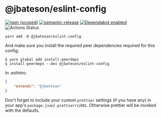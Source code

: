 # @jbateson/eslint-config

[![npm (scoped)](https://img.shields.io/npm/v/@jbateson/eslint-config.svg)](https://www.npmjs.com/package/@jbateson/eslint-config)
[![semantic-release](https://img.shields.io/badge/%20%20%F0%9F%93%A6%F0%9F%9A%80-semantic--release-e10079.svg)](https://github.com/semantic-release/semantic-release) [![Dependabot enabled](https://badgen.net/dependabot/jdb8/eslint-config/?icon=dependabot)](#)
![Actions Status](https://wdp9fww0r9.execute-api.us-west-2.amazonaws.com/production/badge/jdb8/eslint-config)




`yarn add -D @jbateson/eslint-config`

And make sure you install the required peer dependencies required for this config:

```
$ yarn global add install-peerdeps
$ install-peerdeps --dev @jbateson/eslint-config
```

In .eslintrc:

```json
{
    "extends": "@jbateson"
}
```

Don't forget to include your custom `prettier` settings (if you have any) in your app's `package.json`/`.prettierrc`/etc. Otherwise prettier will be invoked with the defaults.
